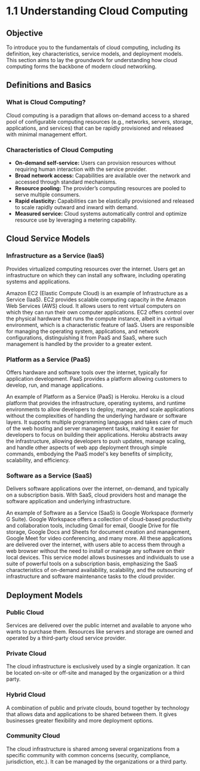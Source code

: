 # 1.1 Understanding Cloud Computing

## Objective

To introduce you to the fundamentals of cloud computing, including its definition, key characteristics, service models, and deployment models. This section aims to lay the groundwork for understanding how cloud computing forms the backbone of modern cloud networking.

## Definitions and Basics

### What is Cloud Computing?

Cloud computing is a paradigm that allows on-demand access to a shared pool of configurable computing resources (e.g., networks, servers, storage, applications, and services) that can be rapidly provisioned and released with minimal management effort.

### Characteristics of Cloud Computing

- **On-demand self-service:** Users can provision resources without requiring human interaction with the service provider.
- **Broad network access:** Capabilities are available over the network and accessed through standard mechanisms.
- **Resource pooling:** The provider’s computing resources are pooled to serve multiple consumers.
- **Rapid elasticity:** Capabilities can be elastically provisioned and released to scale rapidly outward and inward with demand.
- **Measured service:** Cloud systems automatically control and optimize resource use by leveraging a metering capability.

## Cloud Service Models

### Infrastructure as a Service (IaaS)

Provides virtualized computing resources over the internet. Users get an infrastructure on which they can install any software, including operating systems and applications.

Amazon EC2 (Elastic Compute Cloud) is an example of Infrastructure as a Service (IaaS). EC2 provides scalable computing capacity in the Amazon Web Services (AWS) cloud. It allows users to rent virtual computers on which they can run their own computer applications. EC2 offers control over the physical hardware that runs the compute instance, albeit in a virtual environment, which is a characteristic feature of IaaS. Users are responsible for managing the operating system, applications, and network configurations, distinguishing it from PaaS and SaaS, where such management is handled by the provider to a greater extent.

### Platform as a Service (PaaS)

Offers hardware and software tools over the internet, typically for application development. PaaS provides a platform allowing customers to develop, run, and manage applications.

An example of Platform as a Service (PaaS) is Heroku. Heroku is a cloud platform that provides the infrastructure, operating systems, and runtime environments to allow developers to deploy, manage, and scale applications without the complexities of handling the underlying hardware or software layers. It supports multiple programming languages and takes care of much of the web hosting and server management tasks, making it easier for developers to focus on building their applications. Heroku abstracts away the infrastructure, allowing developers to push updates, manage scaling, and handle other aspects of web app deployment through simple commands, embodying the PaaS model's key benefits of simplicity, scalability, and efficiency.

### Software as a Service (SaaS)

Delivers software applications over the internet, on-demand, and typically on a subscription basis. With SaaS, cloud providers host and manage the software application and underlying infrastructure.

An example of Software as a Service (SaaS) is Google Workspace (formerly G Suite). Google Workspace offers a collection of cloud-based productivity and collaboration tools, including Gmail for email, Google Drive for file storage, Google Docs and Sheets for document creation and management, Google Meet for video conferencing, and many more. All these applications are delivered over the internet, with users able to access them through a web browser without the need to install or manage any software on their local devices. This service model allows businesses and individuals to use a suite of powerful tools on a subscription basis, emphasizing the SaaS characteristics of on-demand availability, scalability, and the outsourcing of infrastructure and software maintenance tasks to the cloud provider.

## Deployment Models

### Public Cloud

Services are delivered over the public internet and available to anyone who wants to purchase them. Resources like servers and storage are owned and operated by a third-party cloud service provider.

### Private Cloud

The cloud infrastructure is exclusively used by a single organization. It can be located on-site or off-site and managed by the organization or a third party.

### Hybrid Cloud

A combination of public and private clouds, bound together by technology that allows data and applications to be shared between them. It gives businesses greater flexibility and more deployment options.

### Community Cloud

The cloud infrastructure is shared among several organizations from a specific community with common concerns (security, compliance, jurisdiction, etc.). It can be managed by the organizations or a third party.
